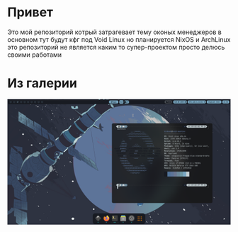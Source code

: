 # Привет
Это мой репозиторий котрый затрагевает тему оконых менеджеров в основном тут будут кфг
под Void Linux
но планируется NixOS и ArchLinux
это репозиторий не является каким то супер-проектом просто делюсь своими работами

# Из галерии

![img1](.img/hypr-catppuccin.png)
